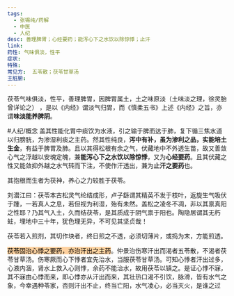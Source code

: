 ```yaml
---
tags:
  - 张锡纯/药解
  - 中医
  - 人纪
desc: 善理脾胃；心经要药；能泻心下之水饮以除惊悸；止汗
link: 
药性: 气味俱淡，性平
症状: 
特殊: 
常见方:  五苓散；茯苓甘草汤
主脏腑:
---
```



茯苓气味俱淡，性平，善理脾胃，因脾胃属土，土之味原淡（土味淡之理，徐灵胎曾详论之） ，是以《内经》谓淡气归胃，而《慎柔五书》上述《内经》之旨，亦谓**味淡能养脾阴**。

#人纪/概念 
盖其性能化胃中痰饮为水液，引之输于脾而达于肺，复下循三焦水道以归膀胱，为渗湿利痰之主药。然其性纯良，**泻中有补，虽为渗利之品，实能培土生金**，有益于脾胃及肺。且以其得松根有余之气，伏藏地中不外透生苗，故又善敛心气之浮越以安魂定魄，兼**能泻心下之水饮以除惊悸**，又为**心经要药**。且其伏藏之性又能敛抑外越之水气转而下注，不使作汗透出，兼为**止汗之要药**也。

其抱根而生者为茯神，养心之力较胜于茯苓。

刘潜江曰：茯苓本古松灵气纶结成形，卢子繇谓其精英不发于枝叶，返旋生气吸伏于踵，一若真人之息，若但视为利湿，殆有未然。盖松之凌冬不凋，非以其禀真阳之性耶？乃其气入土，久而结茯苓，是其质成于阴气禀于阳也。陶隐居谓其无朽蛀，埋地中三十年，犹色理无异，不可见其坚贞哉！

茯苓若入煎剂，其切作块者，终日煎之不透，必须切薄片，或捣为末，方能煎透。

<mark style="background: #FFB86CA6;">茯苓固治心悸之要药，亦治汗出之主药</mark>。仲景治伤寒汗出而渴者五苓散，不渴者茯苓甘草汤。伤寒厥而心下悸者宜先治水，当服茯苓甘草汤。可知心悸者汗出过多，心液内涸，肾水上救入心则悸，余药不能治水，故用茯苓以镇之。是证心悸不寐，其不寐由心悸而来，即心悸亦从汗出而来，其壮热口渴不引饮，脉滑，皆有水气之象，今幸遇种苓家，否则汗出不止，终当亡阳，水气凌心，必当灭火，是谁之过